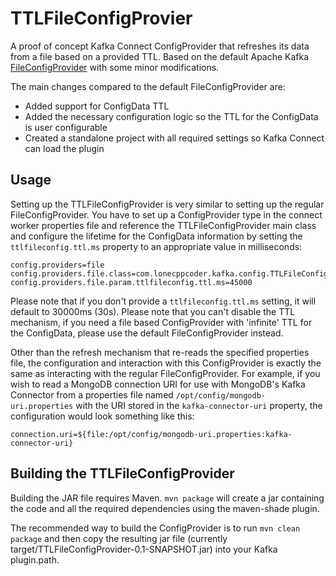 # TTLFileConfigProvier

A proof of concept Kafka Connect ConfigProvider that refreshes its data from a file based on a provided TTL. Based on the default Apache Kafka [FileConfigProvider](https://github.com/apache/kafka/blob/trunk/clients/src/main/java/org/apache/kafka/common/config/provider/FileConfigProvider.java) with some minor modifications.

The main changes compared to the default FileConfigProvider are:

- Added support for ConfigData TTL
- Added the necessary configuration logic so the TTL for the ConfigData is user configurable
- Created a standalone project with all required settings so Kafka Connect can load the plugin


## Usage

Setting up the TTLFileConfigProvider is very similar to setting up the regular FileConfigProvider. You have to set up a ConfigProvider type in the connect worker properties file and reference the TTLFileConfigProvider main class and configure the lifetime for the ConfigData information by setting the `ttlfileconfig.ttl.ms` property to an appropriate value in milliseconds:

```
config.providers=file
config.providers.file.class=com.lonecppcoder.kafka.config.TTLFileConfigProvider
config.providers.file.param.ttlfileconfig.ttl.ms=45000
```

Please note that if you don't provide a `ttlfileconfig.ttl.ms` setting, it will default to 30000ms (30s). Please note that you can't disable the TTL mechanism, if you need a file based ConfigProvider with 'infinite' TTL for the ConfigData, please use the default FileConfigProvider instead.

Other than the refresh mechanism that re-reads the specified properties file, the configuration and interaction with this ConfigProvider is exactly the same as interacting with the regular FileConfigProvider. For example, if you wish to read a MongoDB connection URI for use with MongoDB's Kafka Connector from a properties file named `/opt/config/mongodb-uri.properties` with the URI stored in the `kafka-connector-uri` property, the configuration would look something like this:

```
connection.uri=${file:/opt/config/mongodb-uri.properties:kafka-connector-uri}
```

## Building the TTLFileConfigProvider

Building the JAR file requires Maven. `mvn package`  will create a jar containing the code and all the required dependencies using the maven-shade plugin.

The recommended way to build the ConfigProvider is to run `mvn clean package` and then copy the resulting jar file (currently target/TTLFileConfigProvider-0.1-SNAPSHOT.jar) into your Kafka plugin.path.
